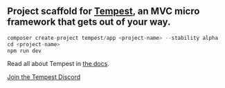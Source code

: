 ## Project scaffold for [Tempest](https://github.com/tempestphp), an MVC micro framework that gets out of your way.

```php
composer create-project tempest/app <project-name> --stability alpha
cd <project-name>
npm run dev
```

Read all about Tempest in [the docs](https://github.com/tempestphp/tempest-docs/blob/main/app/Content/framework/01-getting-started.md).

[Join the Tempest Discord](https://discord.gg/pPhpTGUMPQ)

